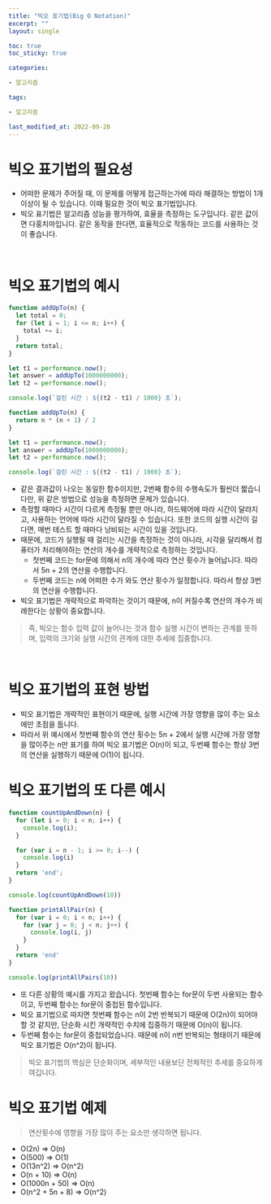 ```yaml
---
title: "빅오 표기법(Big O Notation)"
excerpt: ""
layout: single

toc: true
toc_sticky: true

categories:

- 알고리즘

tags:

- 알고리즘

last_modified_at: 2022-09-20
---
```


# 빅오 표기법의 필요성

- 어떠한 문제가 주어질 때, 이 문제를 어떻게 접근하는가에 따라 해결하는 방법이 1개 이상이 될 수 있습니다. 이때 필요한 것이 빅오 표기법입니다.
- 빅오 표기법은 알고리즘 성능을 평가하여, 효율을 측정하는 도구입니다. 같은 값이면 다홍치마입니다. 같은 동작을 한다면, 효율적으로 작동하는 코드를 사용하는 것이 좋습니다.

<br/>

# 빅오 표기법의 예시

```javascript
function addUpTo(n) {
  let total = 0;
  for (let i = 1; i <= n; i++) {
    total += i;
  }
  return total;
}

let t1 = performance.now();
let answer = addUpTo(1000000000);
let t2 = performance.now();

console.log(`걸린 시간 : ${(t2 - t1) / 1000} 초`);
```

```javascript
function addUpTo(n) {
  return n * (n + 1) / 2
}

let t1 = performance.now();
let answer = addUpTo(1000000000);
let t2 = performance.now();

console.log(`걸린 시간 : ${(t2 - t1) / 1000} 초`);
```

- 같은 결과값이 나오는 동일한 함수이지만, 2번째 함수의 수행속도가 훨씬더 짧습니다만, 위 같은 방법으로 성능을 측정하면 문제가 있습니다.
- 측정할 때마다 시간이 다르게 측정될 뿐만 아니라, 하드웨어에 따라 시간이 달라지고, 사용하는 언어에 따라 시간이 달라질 수 있습니다. 또한 코드의 실행 시간이 길다면, 매번 테스트 할 때마다 낭비되는 시간이 있을
  것입니다.
- 때문에, 코드가 실행될 때 걸리는 시간을 측정하는 것이 아니라, 시각을 달리해서 컴퓨터가 처리해야하는 연산의 개수를 개략적으로 측정하는 것입니다.
  - 첫번째 코드는 for문에 의해서 n의 개수에 따라 연산 횟수가 늘어납니다. 따라서 5n + 2의 연산을 수행합니다.
  - 두번째 코드는 n에 어떠한 수가 와도 연산 횟수가 일정합니다. 따라서 항상 3번의 연산을 수행합니다.
- 빅오 표기법은 개략적으로 파악하는 것이기 때문에, n이 커질수록 연산의 개수가 비례한다는 상황이 중요합니다.

> 즉, 빅오는 함수 입력 값이 늘어나는 것과 함수 실행 시간이 변하는 관계를 뜻하며, 입력의 크기와 실행 시간의 관계에 대한 추세에 집중합니다.

<br/>

# 빅오 표기법의 표현 방법

- 빅오 표기법은 개략적인 표현이기 때문에, 실행 시간에 가장 영향을 많이 주는 요소에만 초점을 둡니다.
- 따라서 위 예시에서 첫번째 함수의 연산 횟수는 5n + 2에서 실행 시간에 가장 영향을 많이주는 n만 표기를 하여 빅오 표기법은 O(n)이 되고, 두번째 함수는 항상 3번의 연산을 실행하기 때문에 O(1)이
  됩니다.

# 빅오 표기법의 또 다른 예시

```javascript
function countUpAndDown(n) {
  for (let i = 0; i < n; i++) {
    console.log(i);
  }

  for (var i = n - 1; i >= 0; i--) {
    console.log(i)
  }
  return 'end';
}

console.log(countUpAndDown(10))
```

```javascript
function printAllPair(n) {
  for (var i = 0; i < n; i++) {
    for (var j = 0; j < n; j++) {
      console.log(i, j)
    }
  }
  return 'end'
}

console.log(printAllPairs(10))
```

- 또 다른 상황의 예시를 가지고 왔습니다. 첫번째 함수는 for문이 두번 사용되는 함수이고, 두번째 함수는 for문이 중첩된 함수입니다.
- 빅오 표기법으로 따지면 첫번째 함수는 n이 2번 반복되기 때문에 O(2n)이 되어야 할 것 같지만, 단순화 시킨 개략적인 수치에 집중하기 때문에 O(n)이 됩니다.
- 두번째 함수는 for문이 중첩되었습니다. 때문에 n이 n번 반복되는 형태이기 때문에 빅오 표기법은 O(n^2)이 됩니다.

> 빅오 표기법의 핵심은 단순화이며, 세부적인 내용보단 전체적인 추세를 중요하게 여깁니다.

# 빅오 표기법 예제
> 연산횟수에 영향을 가장 많이 주는 요소만 생각하면 됩니다.

- O(2n) => O(n)
- O(500) => O(1)
- O(13n^2) => O(n^2)
- O(n + 10) => O(n)
- O(1000n + 50) => O(n)
- O(n^2 + 5n + 8) => O(n^2)